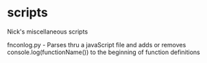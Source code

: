 scripts
=======

Nick's miscellaneous scripts

fnconlog.py - Parses thru a javaScript file and adds or removes console.log(functionName()) to the beginning of function definitions
